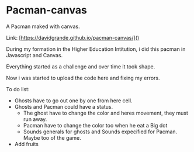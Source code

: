 # Pacman-canvas
A Pacman maked with canvas.

Link: [https://davidgrande.github.io/pacman-canvas/]()

During my formation in the Higher Education Intitution, i did this pacman in Javascript and Canvas.

Everything started as a challenge and over time it took shape.

Now i was started to upload the code here and fixing my errors.

To do list:
- Ghosts have to go out one by one from here cell.
- Ghosts and Pacman could have a status.
  - The ghost have to change the color and heres movement, they must run away.
  - Pacman have to change the color too when he eat a Big dot
  - Sounds generals for ghosts and Sounds expecified for Pacman. Maybe too of the game.
- Add fruits
